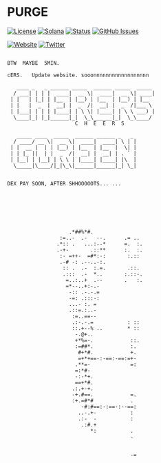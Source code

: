 # PURGE

[![License](https://img.shields.io/badge/License-MIT-blue.svg)](https://opensource.org/licenses/MIT)
[![Solana](https://img.shields.io/badge/Solana-Web3-green.svg)](https://solana.com/)
[![Status](https://img.shields.io/badge/Status-In%20Development-orange.svg)]()
[![GitHub Issues](https://img.shields.io/github/issues/yourusername/ontora-ai.svg)](https://github.com/yourusername/ontora-ai/issues)

[![Website](https://img.shields.io/badge/Website-PURGE-blue?logo=google-chrome)](https://purgex.fun/)
[![Twitter](https://img.shields.io/badge/Twitter-PURGE-blue?logo=twitter)](https://x.com/PURGEXLABS)


```

BTW  MAYBE  5MIN.

cERS.   Update website. sooonnnnnnnnnnnnnnnnnn

   ____ _   _ ______ _____  ______ _____  _____ 
  / ___| | | |  ____|  __ \|  ____|  __ \| ____|
 | |   | |_| | |__  | |__) | |__  | |__) | |__  
 | |   |  _  |  __| |  _  /|  __| |  _  /|___ \ 
 | |___| | | | |____| | \ \| |____| | \ \ ___) |
  \____|_| |_|______|_|  \_\______|_|  \_\____/ 
                      C  H  E  E  R  S

   _____ ____  _____  ______ ______ _   _ 
  / ____/ __ \|  __ \|  ____|  ____| \ | |
 | |  __ |  | | |__) | |__  | |__  |  \| |
 | | |_ ||  | |  _  /|  __| |  __| | . ` |
 | |__| | |__| | \ \ | |____| |____| |\  |
  \_____|\____/|_|\_\|______|______|_| \_|


DEX PAY SOON, AFTER SHHOOOOOTS... ...



                                              
                                                            
                                                            
                                                            
                    .*##%*#.                                
                 :=..-  .-   --.      .= ..                 
                .*:: .   ...:--*      =.  :.                
                .-+-       .::**      :.  :.                
                 :- =++-  =#*:-:       :.::                 
                 .-# -: .--..-:.                            
                  :: .  .-  :.=.       .::.                 
                  .:::  .-  *..       :.::-.                
                   =..:..+  .--       .   :.                
                   =*--..+:-.-                              
                    -:: .-.-.=                              
                    -=: .:::-:                              
                    ...- :. =                               
                    .::=.:..-                               
                     :=..==--                               
                     .:-.-.=           : ::                 
                     ::.+--% ..        * ::                 
                      -.@+..                                
                      +*%=-.            ::.                 
                      :=##*.            :.                  
                       #+*#.            +.                  
                       =+*+==-:-==:-==:=+-                  
                      .**=-             =:                  
                      =:*#-                                 
                      -:-*+.                                
                      ==+*#.                                
                     .:.+-+.                                
                     -+.#==.            =.                  
                     :+.=#*#            .                   
                        -#:#==:-:==-:--==:                  
                       ..-.+-           :                   
                       .:-  -           :                   
                        .:#.+                               
                           *:           .                   
                                        -                   
                                                            
                                                            
                                        -=                  
                                                            
```                                                            
                                                            
                                                            
                                                            
                                                            
                                                            
